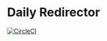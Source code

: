 # Daily Redirector

[![CircleCI](https://circleci.com/gh/dailydotdev/daily-redirector.svg?style=svg)](https://circleci.com/gh/dailydotdev/daily-redirector)
